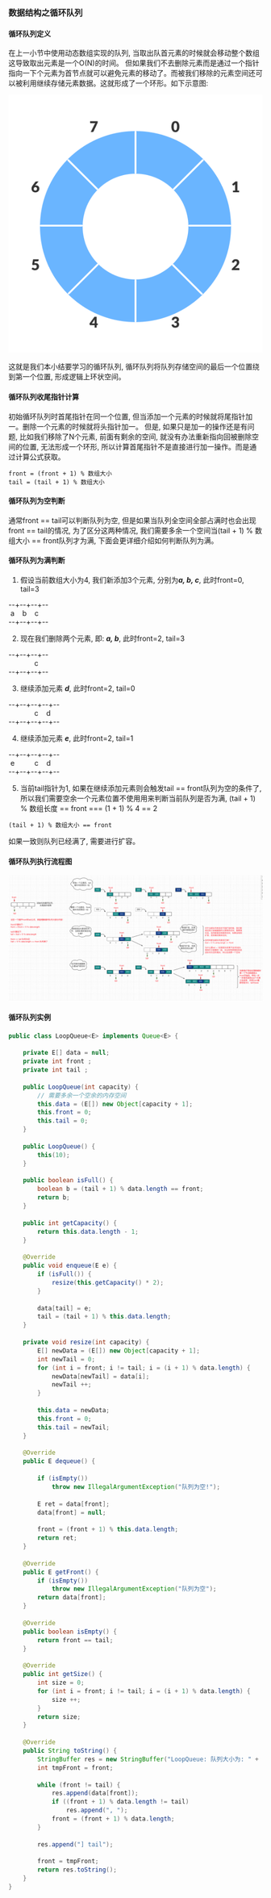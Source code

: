 ### 数据结构之循环队列

#### 循环队列定义
在上一小节中使用动态数组实现的队列, 当取出队首元素的时候就会移动整个数组这导致取出元素是一个O(N)的时间。
但如果我们不去删除元素而是通过一个指针指向一下个元素为首节点就可以避免元素的移动了。而被我们移除的元素空间还可以被利用继续存储元素数据。这就形成了一个环形。如下示意图:

![循环队列示意图结构](https://github.com/basebase/document/blob/master/DataStructure/%E9%98%9F%E5%88%97/%E5%9B%BE%E7%89%87/%E5%BE%AA%E7%8E%AF%E9%98%9F%E5%88%97%E7%A4%BA%E6%84%8F%E5%9B%BE%E7%BB%93%E6%9E%84.png?raw=true)

这就是我们本小结要学习的循环队列, 循环队列将队列存储空间的最后一个位置绕到第一个位置, 形成逻辑上环状空间。


#### 循环队列收尾指针计算

初始循环队列时首尾指针在同一个位置, 但当添加一个元素的时候就将尾指针加一。删除一个元素的时候就将头指针加一。
但是, 如果只是加一的操作还是有问题, 比如我们移除了N个元素, 前面有剩余的空间, 就没有办法重新指向回被删除空间的位置, 无法形成一个环形, 所以计算首尾指针不是直接进行加一操作。而是通过计算公式获取。

```text
front = (front + 1) % 数组大小
tail = (tail + 1) % 数组大小
```

#### 循环队列为空判断
通常front == tail可以判断队列为空, 但是如果当队列全空间全部占满时也会出现 front == tail的情况, 为了区分这两种情况, 我们需要多余一个空间当(tail + 1) % 数组大小 == front队列才为满, 下面会更详细介绍如何判断队列为满。

#### 循环队列为满判断

1. 假设当前数组大小为4, 我们新添加3个元素, 分别为***a, b, c***, 此时front=0, tail=3

--+--+--+--  
&nbsp;a &nbsp;&nbsp; b &nbsp;&nbsp;  c  
--+--+--+--

2. 现在我们删除两个元素, 即: ***a, b***, 此时front=2, tail=3

--+--+--+--  
&nbsp;&nbsp;&nbsp;&nbsp;&nbsp;&nbsp;&nbsp;&nbsp;&nbsp;&nbsp;&nbsp;&nbsp;  c  
--+--+--+--

3. 继续添加元素 ***d***, 此时front=2, tail=0

--+--+--+--+--  
&nbsp;&nbsp;&nbsp;&nbsp;&nbsp;&nbsp;&nbsp;&nbsp;&nbsp;&nbsp;&nbsp;&nbsp;  c  &nbsp;&nbsp; d  
--+--+--+--+--  

4. 继续添加元素 ***e***, 此时front=2, tail=1

--+--+--+--+--  
&nbsp;e  &nbsp;&nbsp;&nbsp;&nbsp;&nbsp;&nbsp;&nbsp;&nbsp;  c  &nbsp;&nbsp; d  
--+--+--+--+--  


5. 当前tail指针为1, 如果在继续添加元素则会触发tail == front队列为空的条件了, 所以我们需要空余一个元素位置不使用用来判断当前队列是否为满, (tail + 1) % 数组长度 == front === (1 + 1) % 4 == 2

```text
(tail + 1) % 数组大小 == front
```
如果一致则队列已经满了, 需要进行扩容。


#### 循环队列执行流程图
![循环队列数据结构](https://github.com/basebase/document/blob/master/DataStructure/%E9%98%9F%E5%88%97/%E5%9B%BE%E7%89%87/%E5%BE%AA%E7%8E%AF%E9%98%9F%E5%88%97%E6%95%B0%E6%8D%AE%E7%BB%93%E6%9E%84.png?raw=true)

#### 循环队列实例

```java
public class LoopQueue<E> implements Queue<E> {

    private E[] data = null;
    private int front ;
    private int tail ;

    public LoopQueue(int capacity) {
        // 需要多余一个空余的内存空间
        this.data = (E[]) new Object[capacity + 1];
        this.front = 0;
        this.tail = 0;
    }

    public LoopQueue() {
        this(10);
    }

    public boolean isFull() {
        boolean b = (tail + 1) % data.length == front;
        return b;
    }

    public int getCapacity() {
        return this.data.length - 1;
    }

    @Override
    public void enqueue(E e) {
        if (isFull()) {
            resize(this.getCapacity() * 2);
        }

        data[tail] = e;
        tail = (tail + 1) % this.data.length;
    }

    private void resize(int capacity) {
        E[] newData = (E[]) new Object[capacity + 1];
        int newTail = 0;
        for (int i = front; i != tail; i = (i + 1) % data.length) {
            newData[newTail] = data[i];
            newTail ++;
        }

        this.data = newData;
        this.front = 0;
        this.tail = newTail;
    }

    @Override
    public E dequeue() {

        if (isEmpty())
            throw new IllegalArgumentException("队列为空!");

        E ret = data[front];
        data[front] = null;

        front = (front + 1) % this.data.length;
        return ret;
    }

    @Override
    public E getFront() {
        if (isEmpty())
            throw new IllegalArgumentException("队列为空");
        return data[front];
    }

    @Override
    public boolean isEmpty() {
        return front == tail;
    }

    @Override
    public int getSize() {
        int size = 0;
        for (int i = front; i != tail; i = (i + 1) % data.length) {
            size ++;
        }
        return size;
    }

    @Override
    public String toString() {
        StringBuffer res = new StringBuffer("LoopQueue: 队列大小为: " + this.data.length + " 队列元素个数为: " + getSize() + " front = " + front + " tail = " + tail + " \nfront [");
        int tmpFront = front;

        while (front != tail) {
            res.append(data[front]);
            if ((front + 1) % data.length != tail)
                res.append(", ");
            front = (front + 1) % data.length;
        }

        res.append("] tail");

        front = tmpFront;
        return res.toString();
    }
}
```